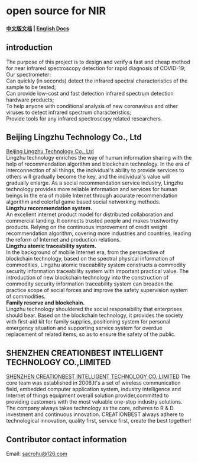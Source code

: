 # open source for NIR

#### [中文版文档](https://github.com/sacrohu/NIRDevelopment/blob/master/README-cn.md)   |   [English Docs](https://github.com/sacrohu/NIRDevelopment/blob/master/README.md)

## introduction
The purpose of this project is to design and verify a fast and cheap method for near infrared spectroscopy detection for rapid diagnosis of COVID-19;   
Our spectrometer:    
Can quickly (in seconds) detect the infrared spectral characteristics of the sample to be tested;    
Can provide low-cost and fast detection infrared spectrum detection hardware products;   
To help anyone with conditional analysis of new coronavirus and other viruses to detect infrared spectrum characteristics;   
Provide tools for any infrared spectroscopy related researchers.   

## Beijing Lingzhu Technology Co., Ltd
[Beijing Lingzhu Technology Co., Ltd](http://www.ofworld.com/)   
Lingzhu technology enriches the way of human information sharing with the help of recommendation algorithm and blockchain technology. In the era of interconnection of all things, the individual's ability to provide services to others will gradually become the key, and the individual's value will gradually enlarge. As a social recommendation service industry, Lingzhu technology provides more reliable information and services for human beings in the era of mobile Internet through accurate recommendation algorithm and colorful game based social networking methods.   
**Lingzhu recommendation system.**    
An excellent internet product model for distributed collaboration and commercial landing. It connects trusted people and makes trustworthy products. Relying on the continuous improvement of credit weight recommendation algorithm, covering more industries and countries, leading the reform of Internet and production relations.   
**Lingzhu atomic traceability system.**    
In the background of mobile Internet era, from the perspective of blockchain technology, based on the spectral physical information of commodities, Lingzhu atomic traceability system constructs a commodity security information traceability system with important practical value. The introduction of new blockchain technology into the construction of commodity security information traceability system can broaden the practice scope of social forces and improve the safety supervision system of commodities.   
**Family reserve and blockchain.**    
Lingzhu technology shouldered the social responsibility that enterprises should bear. Based on the blockchain technology, it provides the society with first-aid kit for family supplies, positioning system for personal emergency situation and supporting service system for overdue replacement of related items, so as to ensure the safety of the public.   

## SHENZHEN CREATIONBEST INTELLIGENT TECHNOLOGY CO.,LIMITED 
[SHENZHEN CREATIONBEST INTELLIGENT TECHNOLOGY CO.,LIMITED](http://www.createbest.com.cn/) 
The core team was established in 2006.It's a set of wireless communication field, embedded computer application system, industry intelligence and Internet of things equipment overall solution provider,committed to providing customers with the most valuable one-stop industry solutions.   
The company always takes technology as the core, adheres to R & D investment and continuous innovation. CREATIONBEST always adhere to technological innovation, quality first, service first, create the best together!   

## Contributor contact information
Email:  sacrohu@126.com